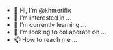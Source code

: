 - 👋 Hi, I’m @khmerifix
- 👀 I’m interested in ...
- 🌱 I’m currently learning ...
- 💞️ I’m looking to collaborate on ...
- 📫 How to reach me ...

<!---
khmerifix/khmerifix is a ✨ special ✨ repository because its `README.md` (this file) appears on your GitHub profile.
You can click the Preview link to take a look at your changes.
--->
